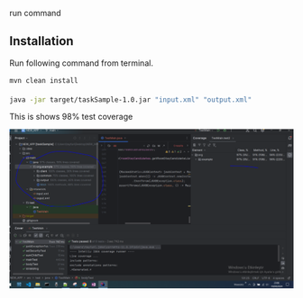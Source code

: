 
run command 
## Installation

Run following command from terminal.
 

```bash
mvn clean install

java -jar target/taskSample-1.0.jar "input.xml" "output.xml"
```
This is shows 98% test coverage

![test_coverage.PNG](test_coverage.PNG)